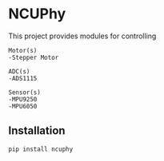 # NCUPhy

This project provides modules for controlling 

    Motor(s)
    -Stepper Motor
    
    ADC(s)
    -ADS1115
    
    Sensor(s)
    -MPU9250
    -MPU6050


## Installation

```sh
pip install ncuphy